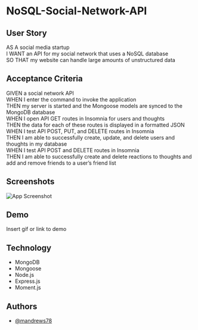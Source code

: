 # NoSQL-Social-Network-API

## User Story
AS A social media startup  
I WANT an API for my social network that uses a NoSQL database  
SO THAT my website can handle large amounts of unstructured data   

## Acceptance Criteria
GIVEN a social network API  
WHEN I enter the command to invoke the application   
THEN my server is started and the Mongoose models are synced to the MongoDB database   
WHEN I open API GET routes in Insomnia for users and thoughts   
THEN the data for each of these routes is displayed in a formatted JSON   
WHEN I test API POST, PUT, and DELETE routes in Insomnia   
THEN I am able to successfully create, update, and delete users and thoughts in my database    
WHEN I test API POST and DELETE routes in Insomnia   
THEN I am able to successfully create and delete reactions to thoughts and add and remove friends to a user’s friend list   

## Screenshots
![App Screenshot](https://via.placeholder.com/468x300?text=App+Screenshot+Here)

## Demo
Insert gif or link to demo

## Technology
- MongoDB
- Mongoose
- Node.js
- Express.js
- Moment.js

## Authors
- [@mandrews78](https://www.github.com/mandrews78)